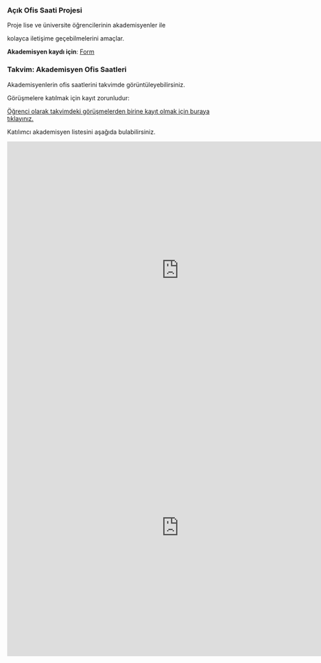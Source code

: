 ### Açık Ofis Saati Projesi
Proje lise ve üniversite öğrencilerinin akademisyenler ile 

kolayca iletişime geçebilmelerini amaçlar.

**Akademisyen kaydı için**: [Form](https://forms.gle/EF9CgphMEuacXWXp6)

### Takvim: Akademisyen Ofis Saatleri

Akademisyenlerin ofis saatlerini takvimde görüntüleyebilirsiniz. 

Görüşmelere katılmak için kayıt zorunludur:

[Öğrenci olarak takvimdeki görüşmelerden birine kayıt olmak için buraya tıklayınız.](https://forms.gle/MbLGU4aJF8fRSzrU8)

 
Katılımcı akademisyen listesini aşağıda bulabilirsiniz.
 
  
<iframe src="https://calendar.google.com/calendar/embed?src=acikofissaati%40gmail.com&ctz=Europe%2FIstanbul" style="border: 0" width="800" height="600" frameborder="0" scrolling="no"></iframe>

<iframe src="https://docs.google.com/spreadsheets/d/e/2PACX-1vREGSfogeIrBjtrGkIt1D3FzQlaFqiTl5SQdRN9dzNXyBG4IUE_BKk_XgOu0Nm9ia9VNS528atRLpp1/pubhtml?widget=true&amp;headers=false" style="border: 0" width="800" height="600" frameborder="0" scrolling="no"></iframe>
